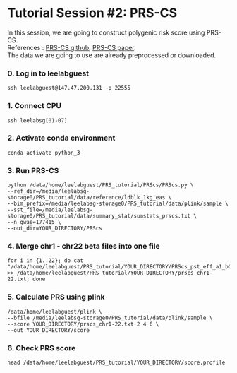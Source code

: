 # Tutorial Session #2: PRS-CS

In this session, we are going to construct polygenic risk score using PRS-CS. \
References : [PRS-CS github](https://github.com/getian107/PRScs), [PRS-CS paper](https://www.ncbi.nlm.nih.gov/pmc/articles/PMC6467998/). \
The data we are going to use are already preprocessed or downloaded.

### 0. Log in to leelabguest
``` 
ssh leelabguest@147.47.200.131 -p 22555
```

### 1. Connect CPU
``` 
ssh leelabsg[01-07]
``` 

### 2. Activate conda environment
``` 
conda activate python_3
``` 

### 3. Run PRS-CS 
``` 
python /data/home/leelabguest/PRS_tutorial/PRScs/PRScs.py \
--ref_dir=/media/leelabsg-storage0/PRS_tutorial/data/reference/ldblk_1kg_eas \
--bim_prefix=/media/leelabsg-storage0/PRS_tutorial/data/plink/sample \
--sst_file=/media/leelabsg-storage0/PRS_tutorial/data/summary_stat/sumstats_prscs.txt \
--n_gwas=177415 \
--out_dir=YOUR_DIRECTORY/PRScs
``` 

### 4. Merge chr1 - chr22 beta files into one file 
``` 
for i in {1..22}; do cat "/data/home/leelabguest/PRS_tutorial/YOUR_DIRECTORY/PRScs_pst_eff_a1_b0.5_phiauto_chr$i.txt" >> /data/home/leelabguest/PRS_tutorial/YOUR_DIRECTORY/prscs_chr1-22.txt; done
``` 

### 5. Calculate PRS using plink 
``` 
/data/home/leelabguest/plink \
--bfile /media/leelabsg-storage0/PRS_tutorial/data/plink/sample \
--score YOUR_DIRECTORY/prscs_chr1-22.txt 2 4 6 \
--out YOUR_DIRECTORY/score
```

### 6. Check PRS score
``` 
head /data/home/leelabguest/PRS_tutorial/YOUR_DIRECTORY/score.profile
``` 

